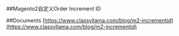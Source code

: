 ##Magento2自定义Order Increment ID


##Documents
[https://www.classyllama.com/blog/m2-incrementid](https://www.classyllama.com/blog/m2-incrementid)